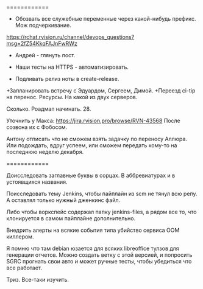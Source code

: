 ============

* Обозвать все служебные переменные через какой-нибудь префикс.
Мож подчеркивание.

https://rchat.rvision.ru/channel/devops_questions?msg=2fZ54KkqFAJnFwRWz

* Андрей - глянуть пост.

* Наши тесты на HTTPS - автоматизировать.

* Подливать релиз ноты в create-release.

+Запланировать встречу с Эдуардом, Сергеем, Димой.
+Переезд ci-tip на перенос.
Ресурсы.
На какой из двух серверов.

Сколько.
Роадмап начинать.
28.

Уточнить у Макса:
https://jira.rvision.pro/browse/RVN-43568
После созвона их с Фобосом.

Антону отписать что не сможем взять задачку по переносу Аллюра.
Или подождать, вдруг успеем, или сможем передать кому-то на последнюю неделю декабря.

============

Доисследовать заглавные буквы в сорцах.
В аббревиатурах и в устоявщихся названия.


Поисследовать тему Jenkins, чтобы пайплайн из scm не тянул всю репу. А оставлял только нужный дженкинс файл.

Либо чтобы воркспейс содержал папку jenkins-files, а рядом все то, что клонируется в
самом пайплайне дополнительно.

Внедрить алерты на всякие события типа убийство сервиса ООМ киллером.


Я помню что там debian юзается для всяких libreoffice тулзов для генерации отчетов.
Можно создать ветку с этой версией, и попросить SGRC прогнать свои авто и может ручные тесты, чтобы убедиться что все работает.


Триз. Все-таки изучить.
